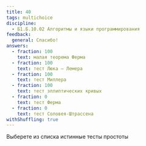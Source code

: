 ```yaml
---
title: 40
tags: multichoice
discipline:
  - Б1.Б.10.02 Алгоритмы и языки программирования
feedback:
  general: Спасибо!
answers:
  - fraction: 100
    text: малая теорема Ферма
  - fraction: 100
    text: тест Люка — Лемера
  - fraction: 100
    text: тест Миллера
  - fraction: 100
    text: тест эллиптических кривых
  - fraction: 0
    text: тест Ферма
  - fraction: 0
    text: тест Соловея-Штрассена
withShuffling: true
---
```


Выберете из списка истинные тесты простоты